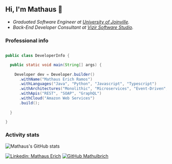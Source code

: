 ## Hi, I'm Mathaus 👋

* _Graduated Software Engineer at [University of Joinville](https://www.univille.edu.br)._
* _Back-End Developer Consultant at [Vizir Software Studio](https://vizir.com.br)._


### Professional info

```java

public class DeveloperInfo {

  public static void main(String[] args) {
    
    Developer dev = Developer.builder()
      .withName("Mathaus Erich Ramos")
      .withLanguages("Java", "Python", "Javascript", "Typescript")
      .withArchitectures("Monolithic", "Microservices", "Event-Driven", "MVC")
      .withApis("REST", "SOAP", "GraphQL")
      .withCloud("Amazon Web Services")
      .build();
    
  }

}
```

### Activity stats
![Mathaus's GitHub stats](https://github-readme-stats.vercel.app/api?username=mathulbrich&show_icons=true&theme=tokyonight)

[![Linkedin: Mathaus Erich](https://img.shields.io/badge/-Mathaus%20Erich-blue?style=flat-square&logo=Linkedin&logoColor=white&link=https://www.linkedin.com/in/mathaus-erich-ramos-9b7a51135/)](https://www.linkedin.com/in/mathaus-erich-ramos-9b7a51135/)
[![GitHub Mathulbrich](https://img.shields.io/github/followers/Mathulbrich?label=follow&style=social)](https://github.com/Mathulbrich)
